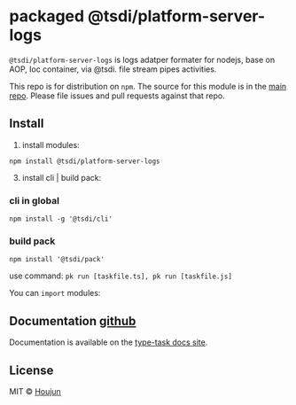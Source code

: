# packaged @tsdi/platform-server-logs
`@tsdi/platform-server-logs` is logs adatper formater for nodejs, base on AOP, Ioc container, via @tsdi. file stream pipes activities.

This repo is for distribution on `npm`. The source for this module is in the
[main repo](https://github.com/zhouhoujun/tsioc/blob/master/packages/platform-server-logs#readme).
Please file issues and pull requests against that repo.


## Install

1. install modules:

```shell
npm install @tsdi/platform-server-logs
```

3. install cli | build pack:

### cli in global
```shell
npm install -g '@tsdi/cli'
```
### build pack
```
npm install '@tsdi/pack'
```

use command: `pk run [taskfile.ts], pk run [taskfile.js]`


You can `import` modules:



## Documentation [github](https://github.com/zhouhoujun/tsioc/blob/master/packages/platform-server-logs#readme)

Documentation is available on the
[type-task docs site](https://github.com/zhouhoujun/tsioc/blob/master/packages/platform-server-logs#readme).

## License

MIT © [Houjun](https://github.com/zhouhoujun/)